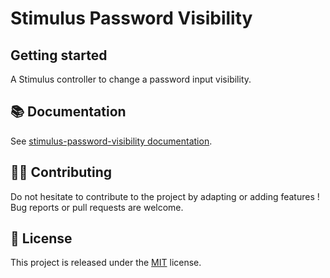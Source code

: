 # Stimulus Password Visibility

## Getting started

A Stimulus controller to change a password input visibility.

## 📚 Documentation

See [stimulus-password-visibility documentation](https://www.stimulus-components.com/docs/stimulus-password-visibility/).

## 👷‍♂️ Contributing

Do not hesitate to contribute to the project by adapting or adding features ! Bug reports or pull requests are welcome.

## 📝 License

This project is released under the [MIT](http://opensource.org/licenses/MIT) license.

